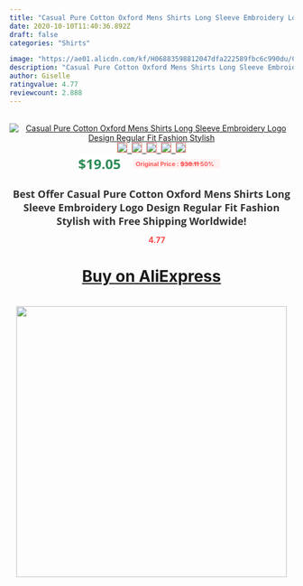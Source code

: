 ```yaml
---
title: "Casual Pure Cotton Oxford Mens Shirts Long Sleeve Embroidery Logo Design Regular Fit Fashion Stylish"
date: 2020-10-10T11:40:36.892Z
draft: false
categories: "Shirts"

image: "https://ae01.alicdn.com/kf/H06883598812047dfa222589fbc6c990du/Casual-Pure-Cotton-Oxford-Mens-Shirts-Long-Sleeve-Embroidery-Logo-Design-Regular-Fit-Fashion-Stylish.jpg"
description: "Casual Pure Cotton Oxford Mens Shirts Long Sleeve Embroidery Logo Design Regular Fit Fashion Stylish"
author: Giselle
ratingvalue: 4.77
reviewcount: 2.888
---
```

<br>
<div style="text-align: center;">
<a href="https://s.click.aliexpress.com/e/_AkXZxP" target="_blank" rel="nofollow noopener noreferrer"><img alt="Casual Pure Cotton Oxford Mens Shirts Long Sleeve Embroidery Logo Design Regular Fit Fashion Stylish" class="magnifier-image" src="https://ae01.alicdn.com/kf/H06883598812047dfa222589fbc6c990du/Casual-Pure-Cotton-Oxford-Mens-Shirts-Long-Sleeve-Embroidery-Logo-Design-Regular-Fit-Fashion-Stylish.jpg_640x640.jpg">
<br>
<img style="border:1px solid salmon" src="https://ae01.alicdn.com/kf/H06883598812047dfa222589fbc6c990du/Casual-Pure-Cotton-Oxford-Mens-Shirts-Long-Sleeve-Embroidery-Logo-Design-Regular-Fit-Fashion-Stylish.jpg_120x120.jpg">&nbsp;&nbsp;<img style="border:1px solid salmon" src="https://ae01.alicdn.com/kf/H996810433c3644018026a1782d1a816dC/Casual-Pure-Cotton-Oxford-Mens-Shirts-Long-Sleeve-Embroidery-Logo-Design-Regular-Fit-Fashion-Stylish.jpg_120x120.jpg">&nbsp;&nbsp;<img style="border:1px solid salmon" src="https://ae01.alicdn.com/kf/Hf7041def6c6747738c2280259b347f11k/Casual-Pure-Cotton-Oxford-Mens-Shirts-Long-Sleeve-Embroidery-Logo-Design-Regular-Fit-Fashion-Stylish.jpg_120x120.jpg">&nbsp;&nbsp;<img style="border:1px solid salmon" src="https://ae01.alicdn.com/kf/H967dd6e86d7c4e00bd63ce32dee694daK/Casual-Pure-Cotton-Oxford-Mens-Shirts-Long-Sleeve-Embroidery-Logo-Design-Regular-Fit-Fashion-Stylish.jpg_120x120.jpg">&nbsp;&nbsp;<img style="border:1px solid salmon" src="https://ae01.alicdn.com/kf/Ha35b81c75ca1485d96f65755b69327efR/Casual-Pure-Cotton-Oxford-Mens-Shirts-Long-Sleeve-Embroidery-Logo-Design-Regular-Fit-Fashion-Stylish.jpg_120x120.jpg"></a></div><br0>
<div style="text-align: center;"><span style="background-color: white; border: 0px; box-sizing: border-box; color: seagreen; display: inline-block; font-family: &quot;open sans&quot; , &quot;arial&quot; , &quot;helvetica&quot; , sans-serif , &quot;heiti&quot;; font-size: 24px; font-stretch: inherit; font-weight: 700; line-height: inherit; margin: 0px 10px 0px 0px; padding: 0px; vertical-align: middle;">$19.05 </span>
<span style="background: rgb(255 , 241 , 241); border-radius: 3px; border: 0px; box-sizing: border-box; color: #ff4747; display: inline-block; font-family: inherit; font-size: 12px; font-stretch: inherit; font-style: inherit; font-variant: inherit; font-weight: 600; line-height: inherit; margin: 0px; padding: 2px 5px; transform: scale(0.9); vertical-align: middle;">Original Price : <b style="text-decoration: line-through;">$38.11 </b> 50%&nbsp;&nbsp;</span></div>
<h1 style="color: #333333; display: inline-block; font-family: &quot;open sans&quot; , &quot;arial&quot; , &quot;helvetica&quot; , sans-serif , &quot;heiti&quot;; font-size: 18px; font-stretch: inherit; font-weight: 700; text-align: center;">Best Offer Casual Pure Cotton Oxford Mens Shirts Long Sleeve Embroidery Logo Design Regular Fit Fashion Stylish with Free Shipping Worldwide!</h1>
<div style="color: #ff4747; text-align: center;">
<img src="https://4.bp.blogspot.com/-M0ZcTcb-5uY/XleCXlxnR4I/AAAAAAAAAEc/OrjgMkXV1oMQFaCRZj5HQwOCBcu3w1FegCPcBGAYYCw/s1600/star.png" style="height: 15px;">&nbsp;<b>4.77</b></div>
<div class="button_cont" align="center"><a class="buynow_a" href="https://s.click.aliexpress.com/e/_AkXZxP" target="_blank" rel="nofollow noopener noreferrer"><H1>Buy on AliExpress</H1></a></div><br>
<div class="separator" style="clear: both; text-align: center;">
<img src="https://lh3.googleusercontent.com/-pTy5HemUv9M/XlePHvY0dAI/AAAAAAAAAE4/0nX5iRUoIWY8eMW9Dpxeirr157OZliDIgCLcBGAsYHQ/s1600/badge.gif" width="480">
</div>
